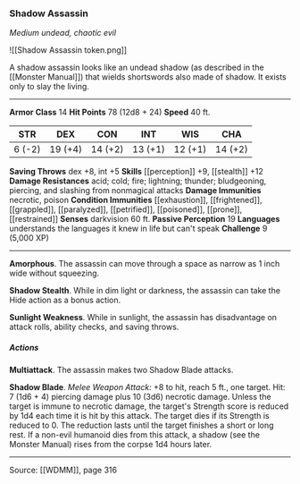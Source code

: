 ### Shadow Assassin
_Medium undead, chaotic evil_

![[Shadow Assassin token.png]]

A shadow assassin looks like an undead shadow (as described in the [[Monster Manual]]) that wields shortswords also made of shadow. It exists only to slay the living.






---

**Armor Class** 14
**Hit Points** 78 (12d8 + 24)
**Speed** 40 ft.

| STR     | DEX     | CON     | INT     | WIS     | CHA     |
|---------|---------|---------|---------|---------|---------|
| 6 (-2) | 19 (+4) | 14 (+2) | 13 (+1) | 12 (+1) | 14 (+2) |

**Saving Throws** dex +8, int +5
**Skills** [[perception]] +9, [[stealth]] +12
**Damage Resistances** acid; cold; fire; lightning; thunder; bludgeoning, piercing, and slashing from nonmagical attacks
**Damage Immunities** necrotic, poison
**Condition Immunities** [[exhaustion]], [[frightened]], [[grappled]], [[paralyzed]], [[petrified]], [[poisoned]], [[prone]], [[restrained]]
**Senses** darkvision 60 ft.
**Passive Perception** 19
**Languages** understands the languages it knew in life but can't speak
**Challenge** 9 (5,000 XP)

---

**Amorphous**. The assassin can move through a space as narrow as 1 inch wide without squeezing.

**Shadow Stealth**. While in dim light or darkness, the assassin can take the Hide action as a bonus action.

**Sunlight Weakness**. While in sunlight, the assassin has disadvantage on attack rolls, ability checks, and saving throws.

##### Actions
**Multiattack**. The assassin makes two Shadow Blade attacks.

**Shadow Blade**. _Melee Weapon Attack:_ +8 to hit, reach 5 ft., one target. Hit: 7 (1d6 + 4) piercing damage plus 10 (3d6) necrotic damage. Unless the target is immune to necrotic damage, the target's Strength score is reduced by 1d4 each time it is hit by this attack. The target dies if its Strength is reduced to 0. The reduction lasts until the target finishes a short or long rest. If a non-evil humanoid dies from this attack, a shadow (see the Monster Manual) rises from the corpse 1d4 hours later.


---

Source: [[WDMM]], page 316